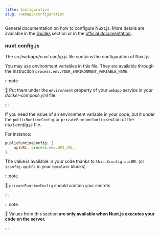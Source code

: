 ```yaml
---
title: Configuration
slug: /webapp/configuration
---
```


General documentation on how to configure Nuxt.js. More details are available in the [Guides](../guides/i18n) section
or in the [official documentation](https://nuxtjs.org/docs/2.x/configuration-glossary/configuration-build).

### nuxt.config.js

The *src/webapp/nuxt.config.js* file contains the configuration of Nuxt.js.

You may use environment variables in this file. They are available through 
the instruction `process.env.YOUR_ENVIRONMENT_VARIABLE_NAME`.

:::note

📣 Put them under the `environment` property of your `webapp` service in your *docker-compose.yml* file.

:::

If you need the value of an environment variable in your code, put it under the `publicRuntimeConfig` or 
`privateRuntimeConfig` section of the *nuxt.config.js* file.

For instance:

```js title="src/webapp/nuxt.config.js"
publicRuntimeConfig: {
    apiURL: process.env.API_URL,
}
```

The value is available in your code thanks to `this.$config.apiURL` (or `$config.apiURL` in your `template` blocks).

:::note

📣 `privateRuntimeConfig` should contain your secrets.

:::

:::note

📣 Values from this section **are only available when Nuxt.js executes your code on the server.**

:::
